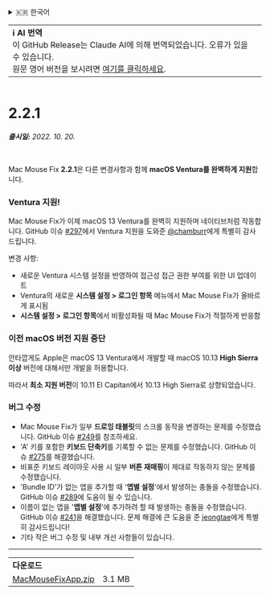 <details>
<summary>🇰🇷 한국어</summary>

[🇬🇧 English (GitHub)](https://github.com/noah-nuebling/mac-mouse-fix/releases/tag/2.2.1)\
[🇦🇩 Català](https://redirect.macmousefix.com/?target=mmf-release&tag=2.2.1&locale=ca)\
[🇩🇪 Deutsch](https://redirect.macmousefix.com/?target=mmf-release&tag=2.2.1&locale=de)\
[🇪🇸 Español](https://redirect.macmousefix.com/?target=mmf-release&tag=2.2.1&locale=es)\
[🇫🇷 Français](https://redirect.macmousefix.com/?target=mmf-release&tag=2.2.1&locale=fr)\
[🇮🇩 Indonesia](https://redirect.macmousefix.com/?target=mmf-release&tag=2.2.1&locale=id)\
[🇮🇹 Italiano](https://redirect.macmousefix.com/?target=mmf-release&tag=2.2.1&locale=it)\
[🇭🇺 Magyar](https://redirect.macmousefix.com/?target=mmf-release&tag=2.2.1&locale=hu)\
[🇳🇱 Nederlands](https://redirect.macmousefix.com/?target=mmf-release&tag=2.2.1&locale=nl)\
[🇵🇱 Polski](https://redirect.macmousefix.com/?target=mmf-release&tag=2.2.1&locale=pl)\
[🇧🇷 Português (Brasil)](https://redirect.macmousefix.com/?target=mmf-release&tag=2.2.1&locale=pt-BR)\
[🇵🇹 Português (Portugal)](https://redirect.macmousefix.com/?target=mmf-release&tag=2.2.1&locale=pt-PT)\
[🇷🇴 Română](https://redirect.macmousefix.com/?target=mmf-release&tag=2.2.1&locale=ro)\
[🇸🇪 Svenska](https://redirect.macmousefix.com/?target=mmf-release&tag=2.2.1&locale=sv)\
[🇻🇳 Tiếng Việt](https://redirect.macmousefix.com/?target=mmf-release&tag=2.2.1&locale=vi)\
[🇹🇷 Türkçe](https://redirect.macmousefix.com/?target=mmf-release&tag=2.2.1&locale=tr)\
[🇨🇿 Čeština](https://redirect.macmousefix.com/?target=mmf-release&tag=2.2.1&locale=cs)\
[🇬🇷 Ελληνικά](https://redirect.macmousefix.com/?target=mmf-release&tag=2.2.1&locale=el)\
[🇷🇺 Русский](https://redirect.macmousefix.com/?target=mmf-release&tag=2.2.1&locale=ru)\
[🇺🇦 Українська](https://redirect.macmousefix.com/?target=mmf-release&tag=2.2.1&locale=uk)\
[🇮🇱 עברית](https://redirect.macmousefix.com/?target=mmf-release&tag=2.2.1&locale=he)\
[🇸🇦 العربية](https://redirect.macmousefix.com/?target=mmf-release&tag=2.2.1&locale=ar)\
[🇮🇳 हिन्दी](https://redirect.macmousefix.com/?target=mmf-release&tag=2.2.1&locale=hi)\
[🇹🇭 ไทย](https://redirect.macmousefix.com/?target=mmf-release&tag=2.2.1&locale=th)\
[🇨🇳 中文 (简体)](https://redirect.macmousefix.com/?target=mmf-release&tag=2.2.1&locale=zh-Hans)\
[🇨🇳 中文 (繁體)](https://redirect.macmousefix.com/?target=mmf-release&tag=2.2.1&locale=zh-Hant)\
[🇭🇰 中文（香港)](https://redirect.macmousefix.com/?target=mmf-release&tag=2.2.1&locale=zh-HK)\
[🇯🇵 日本語](https://redirect.macmousefix.com/?target=mmf-release&tag=2.2.1&locale=ja)\
**🇰🇷 한국어**\
[Help translate Mac Mouse Fix to different languages!](https://github.com/noah-nuebling/mac-mouse-fix/discussions/731)
</details>
<table align=><td>
<b>ℹ️ AI 번역</b><br>
이 GitHub Release는 Claude AI에 의해 번역되었습니다. 오류가 있을 수 있습니다.<br>
원문 영어 버전을 보시려면 <a href="https://github.com/noah-nuebling/mac-mouse-fix/releases/tag/2.2.1">여기를 클릭하세요</a>.
</td></table>

<table></table>

# 2.2.1
***출시일:** 2022. 10. 20.*

<br>

Mac Mouse Fix **2.2.1**은 다른 변경사항과 함께 **macOS Ventura를 완벽하게 지원**합니다.

### Ventura 지원!
Mac Mouse Fix가 이제 macOS 13 Ventura를 완벽히 지원하며 네이티브처럼 작동합니다.
GitHub 이슈 [#297](https://github.com/noah-nuebling/mac-mouse-fix/issues/297)에서 Ventura 지원을 도와준 [@chamburr](https://github.com/chamburr)에게 특별히 감사드립니다.

변경 사항:

- 새로운 Ventura 시스템 설정을 반영하여 접근성 접근 권한 부여를 위한 UI 업데이트
- Ventura의 새로운 **시스템 설정 > 로그인 항목** 메뉴에서 Mac Mouse Fix가 올바르게 표시됨
- **시스템 설정 > 로그인 항목**에서 비활성화될 때 Mac Mouse Fix가 적절하게 반응함

### 이전 macOS 버전 지원 중단

안타깝게도 Apple은 macOS 13 Ventura에서 개발할 때 macOS 10.13 **High Sierra 이상** 버전에 대해서만 개발을 허용합니다.

따라서 **최소 지원 버전**이 10.11 El Capitan에서 10.13 High Sierra로 상향되었습니다.

### 버그 수정

- Mac Mouse Fix가 일부 **드로잉 태블릿**의 스크롤 동작을 변경하는 문제를 수정했습니다. GitHub 이슈 [#249](https://github.com/noah-nuebling/mac-mouse-fix/issues/249)를 참조하세요.
- 'A' 키를 포함한 **키보드 단축키**를 기록할 수 없는 문제를 수정했습니다. GitHub 이슈 [#275](https://github.com/noah-nuebling/mac-mouse-fix/issues/275)를 해결했습니다.
- 비표준 키보드 레이아웃 사용 시 일부 **버튼 재매핑**이 제대로 작동하지 않는 문제를 수정했습니다.
- 'Bundle ID'가 없는 앱을 추가할 때 '**앱별 설정**'에서 발생하는 충돌을 수정했습니다. GitHub 이슈 [#289](https://github.com/noah-nuebling/mac-mouse-fix/issues/289)에 도움이 될 수 있습니다.
- 이름이 없는 앱을 '**앱별 설정**'에 추가하려 할 때 발생하는 충돌을 수정했습니다. GitHub 이슈 [#241](https://github.com/noah-nuebling/mac-mouse-fix/issues/241)을 해결했습니다. 문제 해결에 큰 도움을 준 [jeongtae](https://github.com/jeongtae)에게 특별히 감사드립니다!
- 기타 작은 버그 수정 및 내부 개선 사항들이 있습니다.

---

<table align="start">
<tr>
    <td colspan=2>
        <b>다운로드</b>
    </td>
</tr>
<tr>
    <td><a href="https://github.com/noah-nuebling/mac-mouse-fix/releases/download/2.2.1/MacMouseFixApp.zip">MacMouseFixApp.zip</a></td>
    <td>3.1 MB</td>
</tr>
</table>